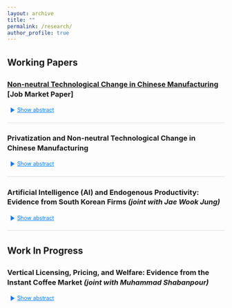 ```yaml
---
layout: archive
title: ""
permalink: /research/
author_profile: true
---
```


<style>
  /* Typography & spacing */
  body { line-height: 1.4; }
  p, li { font-size: 1em; }
  .coauthors, .subcontent { font-size: 0.9em; }
  h2, h3 { margin-top: 1.5em; }

  /* Subcontent list styling */
  ul.subcontent {
    list-style-type: circle;
    margin-left: 10px;
    padding-left: 10px;
  }

  /* Divider between papers */
  .underline {
    display: block;
    margin: 20px 0;
    border-bottom: 1px solid #ddd;
  }

  /* Abstracts are collapsed by default */
  .abstract {
    display: none;
    text-align: justify;
    margin-top: 5px;
  }

  /* Toggle link with rotating triangle */
  .toggle-link {
    color: #007bff;
    text-decoration: underline;
    cursor: pointer;
    font-size: 0.9em;
    margin-left: 8px;
    display: inline-flex;
    align-items: center;
    gap: 6px;
  }

  /* Triangle icon (right-pointing by default) */
  .toggle-link::before {
    content: "";
    display: inline-block;
    width: 0; height: 0;
    border-style: solid;
    border-width: 6px 0 6px 9px;         /* right-pointing triangle */
    border-color: transparent transparent transparent currentColor;
    transform: rotate(0deg);              /* ▶ */
    transition: transform 0.18s ease;
  }

  /* Rotate triangle down when expanded */
  .toggle-link[aria-expanded="true"]::before {
    transform: rotate(90deg);             /* ▼ */
  }

  /* Keyboard focus visible */
  .toggle-link:focus {
    outline: 2px dotted #007bff;
    outline-offset: 2px;
  }
</style>

<script>
  function toggleAbstract(id, linkEl) {
    var abs = document.getElementById(id);
    var isHidden = abs.style.display === "none" || abs.style.display === "";
    abs.style.display = isHidden ? "block" : "none";
    if (linkEl) {
      linkEl.setAttribute("aria-expanded", isHidden ? "true" : "false");
      linkEl.textContent = isHidden ? "Hide abstract" : "Show abstract";
    }
    abs.setAttribute("aria-hidden", isHidden ? "false" : "true");
  }
</script>

## Working Papers

### [Non-neutral Technological Change in Chinese Manufacturing](https://papers.ssrn.com/sol3/papers.cfm?abstract_id=5176447) **[Job Market Paper]**
<a class="toggle-link" href="#" onclick="toggleAbstract('abs-jmp', this); return false;"
   aria-controls="abs-jmp" aria-expanded="false">Show abstract</a>
<div id="abs-jmp" class="abstract" aria-hidden="true">
  <strong>Abstract.</strong> This paper identifies firm-level factor-augmenting productivity for capital, labor, and materials using Chinese manufacturing data from 1998 to 2008, a period marked by the reform of state-owned enterprises. We develop a novel method to estimate the parameters of a CES production function and recover the three types of factor-augmenting productivity. The results reveal strong biased technological change: labor-augmenting productivity grew fastest (12% annually), followed by capital (5%), with both outperforming material-augmenting productivity (1.4%). Factor-augmenting productivity shows heterogeneity across ownership types. Dynamic Olley–Pakes decomposition indicates that productivity growth was primarily driven by incumbents, while entrants improved capital efficiency and exiters enhanced labor efficiency. Using these estimates, we explain the cost-share shifts in terms of factor-augmenting productivity gaps and relative input prices.
</div>

<span class="underline"></span>

### Privatization and Non-neutral Technological Change in Chinese Manufacturing
<a class="toggle-link" href="#" onclick="toggleAbstract('abs-priv', this); return false;"
   aria-controls="abs-priv" aria-expanded="false">Show abstract</a>
<div id="abs-priv" class="abstract" aria-hidden="true">
  <em>Abstract coming soon.</em>
</div>

<span class="underline"></span>

### Artificial Intelligence (AI) and Endogenous Productivity: Evidence from South Korean Firms <em>(joint with Jae Wook Jung)</em>
<a class="toggle-link" href="#" onclick="toggleAbstract('abs-ai', this); return false;"
   aria-controls="abs-ai" aria-expanded="false">Show abstract</a>
<div id="abs-ai" class="abstract" aria-hidden="true">
  <strong>Abstract.</strong> This paper examines the impact of artificial intelligence (AI) adoption on firm-level productivity. Using all sectors data between 2017 and 2023 in South Korea, we construct measures of AI adoption and estimate endogenous productivity change to address selection into adoption. We find that AI adopters experience a 4% short-run revenue increase on average. Effects are heterogeneous across years and sectors, with stronger gains in ICT and services, and muted or slightly negative impacts in trade and manufacturing.
</div>

<span class="underline"></span>

## Work In Progress

### Vertical Licensing, Pricing, and Welfare: Evidence from the Instant Coffee Market <em>(joint with Muhammad Shabanpour)</em>
<a class="toggle-link" href="#" onclick="toggleAbstract('abs-lic', this); return false;"
   aria-controls="abs-lic" aria-expanded="false">Show abstract</a>
<div id="abs-lic" class="abstract" aria-hidden="true">
  <em>Abstract coming soon.</em>
</div>
